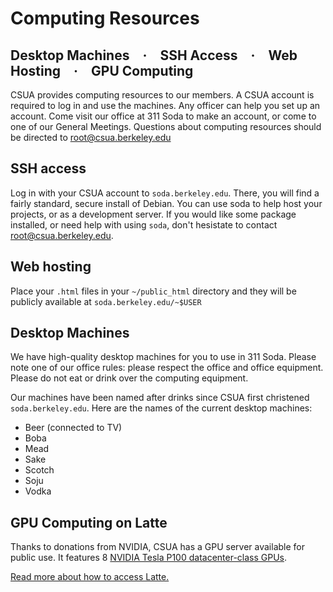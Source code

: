 Computing Resources
===================

## Desktop Machines · SSH Access · Web Hosting · GPU Computing

CSUA provides computing resources to our members. A CSUA account is required to
log in and use the machines. Any officer can help you set up an account. Come
visit our office at 311 Soda to make an account, or come to one of our General
Meetings. Questions about computing resources should be directed to
root@csua.berkeley.edu

## SSH access

Log in with your CSUA account to `soda.berkeley.edu`. There, you will find a
fairly standard, secure install of Debian. You can use soda to help host your
projects, or as a development server. If you would like some package installed,
or need help with using `soda`, don't hesistate to contact
root@csua.berkeley.edu.

## Web hosting

Place your `.html` files in your `~/public_html` directory and they will be
publicly available at `soda.berkeley.edu/~$USER`

## Desktop Machines

We have high-quality desktop machines for you to use in 311 Soda. Please note
one of our office rules: please respect the office and office equipment. Please
do not eat or drink over the computing equipment.

Our machines have been named after drinks since CSUA first christened
`soda.berkeley.edu`. Here are the names of the current desktop machines:

- Beer (connected to TV)
- Boba
- Mead
- Sake
- Scotch
- Soju
- Vodka

## GPU Computing on Latte

Thanks to donations from NVIDIA, CSUA has a GPU server available for public
use. It features 8 [NVIDIA Tesla P100 datacenter-class GPUs][1].

[Read more about how to access Latte.][2]

[1]: http://www.nvidia.com/object/tesla-p100.html
[2]: https://github.com/CSUA/slurm-docker-cluster/blob/master/README.md
